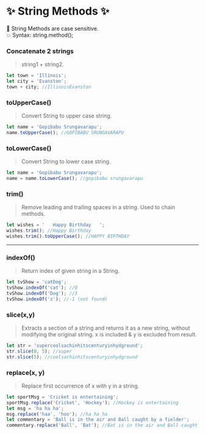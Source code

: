 # ✨ String Methods ✨

🎯 String Methods are case sensitive.<br>
💥 Syntax: string.method();<br>
### Concatenate 2 strings

> string1 + string2.<br>

```js
let town = 'Illinois';
let city = 'Evanston';
town + city; //IllinoisEvanston
```

### toUpperCase()
>Convert String to upper case string.<br>

```js
let name = 'Gopibabu Srungavarapu';
name.toUpperCase(); //GOPIBABU SRUNGAVARAPU
```

### toLowerCase()
> Convert String to lower case string.<br>

```js
let name = 'Gopibabu Srungavarapu';
name = name.toLowerCase(); //gopibabu srungavarapu
```

### trim()
> Remove leading and trailing spaces in a string. Used to chain methods.<br>

```js
let wishes = '   Happy Birthday   ';
wishes.trim(); //Happy Birthday
wishes.trim().toUpperCase(); //HAPPY BIRTHDAY
```

---

### indexOf()
> Return index of given string in a String.<br>

```js
let tvShow = 'catDog';
tvShow.indexOf('cat'); //0
tvShow.indexOf('Dog'); //3
tvShow.indexOf('z'); //-1 (not found)
```
### slice(x,y)
> Extracts a section of a string and returns it as a new string, without modifying the original string. x is included & y is excluded from result.<br>

```js
let str = 'supercoolsachinhitscenturyinhydground';
str.slice(0, 5); //super
str.slice(5); //coolsachinhitscenturyinhydground
```
### replace(x, y)
> Replace first occurrence of x with y in a string.<br>

```js
let sportMsg = 'Cricket is entertaining';
sportMsg.replace('Cricket', 'Hockey'); //Hockey is entertaining
let msg = 'ha ha ha';
msg.replace('haa', 'hoo'); //ha ha ha
let commentary = 'Ball is in the air and Ball caught by a fielder';
commentary.replace('Ball', 'Bat'); //Bat is in the air and Ball caught by a fielder
```